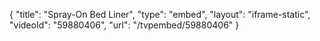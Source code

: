 {
    "title": "Spray-On Bed Liner",
    "type": "embed",
    "layout": "iframe-static",
    "videoId": "59880406",
    "url": "\/tvpembed\/59880406"
}